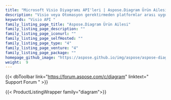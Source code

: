 ```yaml
---
title: "Microsoft Visio Diyagramı API'leri | Aspose.Diagram Ürün Ailesi"
description: "Visio veya Otomasyon gerektirmeden platformlar arası uygulamalarda Microsoft Visio çizimlerini oluşturmak, işlemek ve dönüştürmek için şirket içi kitaplıklarda .NET ve Java'yı indirin."
keywords: "Visio API "
family_listing_page_title: "Aspose.Diagram Ürün Ailesi"
family_listing_page_description: ""
family_listing_page_iconurl: ""
family_listing_page_selfHosted: ""
family_listing_page_type: "4"
family_listing_page_venture: "4"
family_listing_page_package: ""
homepage_github_image: "https://aspose.github.io/img/aspose/aspose-diagram.png"
weight:  9
---
```


{{< dbToolbar link="https://forum.aspose.com/c/diagram" linktext=" Support Forum " >}}

{{< ProductListingWrapper family="diagram">}}

